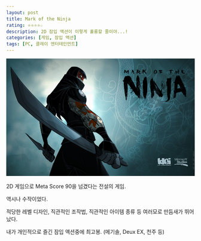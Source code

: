 ```yaml
---
layout: post
title: Mark of the Ninja
rating: ⭐️⭐️⭐️⭐️☆
description: 2D 잠입 액션이 이렇게 훌륭할 줄이야...!
categories: [게임, 잠입 액션]
tags: [PC, 클레이 엔터테인먼트]
---
```


![Mark of the Ninja](../../img/2013/mark_of_the_ninja.png)

2D 게임으로 Meta Score 90을 넘겼다는 전설의 게임.

역시나 수작이었다.

적당한 레벨 디자인, 직관적인 조작법, 직관적인 아이템 종류 등 여러모로 만듬새가 뛰어났다.

내가 개인적으로 즐긴 잠입 액션중에 최고봉. (메기솔, Deux EX, 천주 등)
